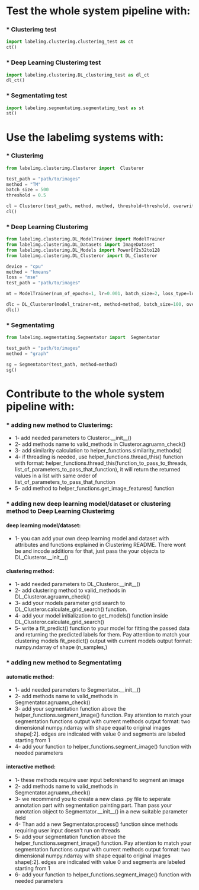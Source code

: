 # Test the whole system pipeline with:

### * Clusterimg test
```python
import labelimg.clusterimg.clusterimg_test as ct
ct()
```

### * Deep Learning Clusterimg test
```python
import labelimg.clusterimg.DL_clusterimg_test as dl_ct
dl_ct()
```

### * Segmentatimg test
```python
import labelimg.segmentatimg.segmentatimg_test as st
st()
```

# Use the labelimg systems with:

### * Clusterimg 
```python
from labelimg.clusterimg.Clusteror import  Clusteror

test_path = "path/to/images"
method = "TM"
batch_size = 500
threshold = 0.5

cl = Clusteror(test_path, method, method, threshold=threshold, overwrite=True)
cl()
```

### * Deep Learning Clusterimg 
```python
from labelimg.clusterimg.DL_ModelTrainer import ModelTrainer
from labelimg.clusterimg.DL_Datasets import ImageDataset
from labelimg.clusterimg.DL_Models import PowerOf2s32to128
from labelimg.clusterimg.DL_Clusteror import DL_Clusteror

device = "cpu"
method = "kmeans"
loss = "mse"
test_path = "path/to/images"

mt = ModelTrainer(num_of_epochs=1, lr=0.001, batch_size=2, loss_type=loss, dataset=ImageDataset(test_path), model=PowerOf2s32to128(), verbose=0, device=device)

dlc = DL_Clusteror(model_trainer=mt, method=method, batch_size=100, overwrite=True, verbose=0)
dlc()
```

### * Segmentatimg
```python
from labelimg.segmentatimg.Segmentator import  Segmentator

test_path = "path/to/images"
method = "graph"

sg = Segmentator(test_path, method=method)
sg()
```

# Contribute to the whole system pipeline with:

### * adding new method to Clusterimg:

* 1- add needed parameters to Clusteror.\_\_init\_\_()
* 2- add methods name to valid_methods in Clusteror.agruamn_check()
* 3- add similarity calculation to helper_functions.similarity_methods()
* 4- if threading is needed, use helper_functions.thread_this() function with format: helper_functions.thread_this(function_to_pass_to_threads, list_of_parameters_to_pass_that_function), it will return the returned values in a list with same order of list_of_parameters_to_pass_that_function
* 5- add method to helper_functions.get_image_features() function


### * adding new deep learning model/dataset or clustering method to Deep Learning Clusterimg

#### deep learning model/dataset:
* 1- you can add your own deep learning model and dataset with attributes and functions explained in Clusterimg README. There wont be and incode additions for that, just pass the your objects to DL_Clusteror.\_\_init\_\_()

#### clustering method:
* 1- add needed parameters to DL_Clusteror.\_\_init\_\_()
* 2- add clustering method to valid_methods in DL_Clusteror.agruamn_check()
* 3- add your models parameter grid search to DL_Clusteror.calculate_grid_search() function.
* 4- add your model initialization to get_models() function inside DL_Clusteror.calculate_grid_search()
* 5- write a fit_predict() function to your model for fitting the passed data and returning the predicted labels for them. Pay attention to match your clustering models fit_predict() output with current models output format: numpy.ndarray of shape (n_samples,)


### * adding new method to Segmentatimg

#### automatic method:
* 1- add needed parameters to Segmentator.\_\_init\_\_()
* 2- add methods name to valid_methods in Segmentator.agruamn_check()
* 3- add your segmentation function above the helper_functions.segment_image() function. Pay attention to match your segmentation functions output with current methods output format: two dimensional numpy.ndarray with shape equal to original images shape[:2]. edges are indicated with value 0 and segments are labeled starting from 1
* 4- add your function to helper_functions.segment_image() function with needed parameters

#### interactive method:
* 1- these methods require user input beforehand to segment an image
* 2- add methods name to valid_methods in Segmentator.agruamn_check()
* 3- we recommend you to create a new class .py file to seperate annotation part with segmentation painting part. Than pass your annotation object to Segmentator.\_\_init\_\_() in a new suitable parameter field
* 4- Than add a new Segmentator.process() function since methods requiring user input doesn't run on threads
* 5- add your segmentation function above the helper_functions.segment_image() function. Pay attention to match your segmentation functions output with current methods output format: two dimensional numpy.ndarray with shape equal to original images shape[:2]. edges are indicated with value 0 and segments are labeled starting from 1
* 6- add your function to helper_functions.segment_image() function with needed parameters

